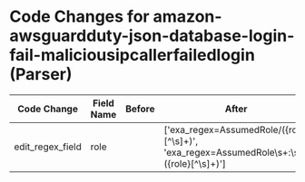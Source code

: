 # Code Changes for amazon-awsguardduty-json-database-login-fail-maliciousipcallerfailedlogin (Parser)

| Code Change | Field Name | Before | After |
|-------------|------------|--------|-------|
| edit_regex_field | role |  | ['exa_regex=AssumedRole\/({role}[^\s]+)', 'exa_regex=AssumedRole\s+:\s+({role}[^\s]+)'] |